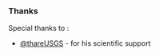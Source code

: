 ### Thanks

Special thanks to :
- [@thareUSGS](https://github.com/thareUSGS) - for his scientific support

